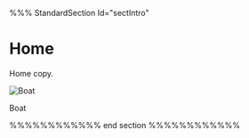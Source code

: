 %%% StandardSection Id="sectIntro"

# Home

Home copy.

![Boat](/galleries/Misc/Boat.v/full.jpg)

Boat

<div>
	<dc.Button Label="About" Page="/About" />  
	<dc.Button Label="Sign Into the CMS" Page="/SignIn" />
</div>

%%%%%%%%%%%% end section %%%%%%%%%%%%